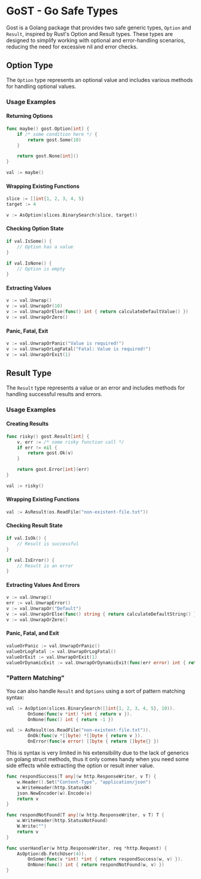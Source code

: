 # GoST - Go Safe Types

Gost is a Golang package that provides two safe generic types, `Option` and `Result`, inspired by Rust's Option and Result types. These types are designed to simplify working with optional and error-handling scenarios, reducing the need for excessive nil and error checks.

## Option Type

The `Option` type represents an optional value and includes various methods for handling optional values.

### Usage Examples

#### Returning Options

```go
func maybe() gost.Option[int] {
    if /* some condition here */ {
        return gost.Some(10)
    } 

    return gost.None[int]()
}

val := maybe()
```

#### Wrapping Existing Functions

```go
slice := []int{1, 2, 3, 4, 5}
target := 4

v := AsOption(slices.BinarySearch(slice, target))
```

#### Checking Option State

```go
if val.IsSome() {
    // Option has a value
}

if val.IsNone() {
    // Option is empty
}
```

#### Extracting Values 

```go
v := val.Unwrap()
v := val.UnwrapOr(10)
v := val.UnwrapOrElse(func() int { return calculateDefaultValue() })
v := val.UnwrapOrZero()
```

#### Panic, Fatal, Exit

```go
v := val.UnwrapOrPanic("Value is required!")
v := val.UnwrapOrLogFatal("Fatal: Value is required!")
v := val.UnwrapOrExit(1)
```

## Result Type

The `Result` type represents a value or an error and includes methods for handling successful results and errors.

### Usage Examples

#### Creating Results

```go
func risky() gost.Result[int] {
    v, err := /* some risky function call */
    if err != nil {
        return gost.Ok(v)
    } 

    return gost.Error[int](err)
}

val := risky()
```

#### Wrapping Existing Functions

```go
val := AsResult(os.ReadFile("non-existent-file.txt"))
```


#### Checking Result State

```go
if val.IsOk() {
    // Result is successful
}

if val.IsError() {
    // Result is an error
}
```

#### Extracting Values And Errors 

```go
v := val.Unwrap()
err := val.UnwrapError()
v := val.UnwrapOr("Default")
v := val.UnwrapOrElse(func() string { return calculateDefaultString() })
v := val.UnwrapOrZero()
```

#### Panic, Fatal, and Exit

```go
valueOrPanic := val.UnwrapOrPanic()
valueOrLogFatal := val.UnwrapOrLogFatal()
valueOrExit := val.UnwrapOrExit(1)
valueOrDynamicExit := val.UnwrapOrDynamicExit(func(err error) int { return calculateExitCode(err) })
```

### "Pattern Matching"

You can also handle `Result` and `Options` using a sort of pattern matching syntax:

```go
val := AsOption(slices.BinarySearch([]int{1, 2, 3, 4, 5}, 10)).
        OnSome(func(v *int) *int { return v }).
        OnNone(func() int { return -1 })

val := AsResult(os.ReadFile("non-existent-file.txt")).
        OnOk(func(v *[]byte) *[]byte { return v }).
        OnError(func(e error) []byte { return []byte{} })
```

This is syntax is very limited in his extensibility due to the lack of generics on golang struct methods, thus it only comes handy when you need some side effects while extracting the option or result inner value.

```go
func respondSuccess[T any](w http.ResponseWriter, v T) {
    w.Header().Set("Content-Type", "application/json")
    w.WriteHeader(http.StatusOK)
    json.NewEncoder(w).Encode(v)
    return v
}

func respondNotFound[T any](w http.ResponseWriter, v T) T {
    w.WriteHeader(http.StatusNotFound)
    W.Write("")
    return v
}

func userHandler(w http.ResponseWriter, req *http.Request) {
    AsOption(db.FetchUser(4)).
        OnSome(func(v *int) *int { return respondSuccess(w, v) }).
        OnNone(func() int { return respondNotFound(w, v) })
}
```